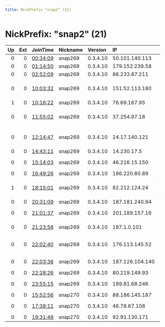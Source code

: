 ```yaml
---
title: NickPrefix "snap2" (21)
---
```


# NickPrefix: "snap2" (21)

|   Up |   Ext | JoinTime                                                                                            | Nickname   | Version   | IP              | AS                                       | CC   |   ORp |   Dirp | OS    | Contact   |   eFamMembers |
|-----:|------:|:----------------------------------------------------------------------------------------------------|:-----------|:----------|:----------------|:-----------------------------------------|:-----|------:|-------:|:------|:----------|--------------:|
|    0 |     0 | [00:34:09](https://metrics.torproject.org/rs.html#details/30839424F37727A11B69E25D0C902242291D0E3E) | snap269    | 0.3.4.10  | 50.101.140.113  | Bell Canada                              | ca   | 43003 |      0 | Linux | None      |             1 |
|    0 |     0 | [01:14:50](https://metrics.torproject.org/rs.html#details/0788B9DC99298FB95A7499ED0314E0A71341D87D) | snap269    | 0.3.4.10  | 179.152.239.58  | CLARO S.A.                               | br   | 43489 |      0 | Linux | None      |             1 |
|    0 |     0 | [02:52:09](https://metrics.torproject.org/rs.html#details/BAABA41EB44F58D796A504389F99833B12B858A9) | snap269    | 0.3.4.10  | 86.233.87.211   | Orange                                   | fr   | 44865 |      0 | Linux | None      |             1 |
|    0 |     0 | [10:03:32](https://metrics.torproject.org/rs.html#details/B67B2A1BAB57674344C12D967F7E9DA3B6DD6354) | snap269    | 0.3.4.10  | 151.52.113.180  | Wind Telecomunicazioni SpA               | it   | 43999 |      0 | Linux | None      |             1 |
|    1 |     0 | [10:16:22](https://metrics.torproject.org/rs.html#details/4E8CAE618C6E1F7C8B7E162256E41CC6AF538094) | snap269    | 0.3.4.10  | 76.69.167.95    | Bell Canada                              | ca   | 37225 |      0 | Linux | None      |             1 |
|    0 |     0 | [11:55:02](https://metrics.torproject.org/rs.html#details/34AF93F372FE984F45FAEB1F4D8B1DE9416A66AB) | snap269    | 0.3.4.10  | 37.254.97.18    | Iran Telecommunication Company PJS       | ir   | 39425 |      0 | Linux | None      |             1 |
|    0 |     0 | [12:14:47](https://metrics.torproject.org/rs.html#details/2D4B0EA4D5A1FB52228705FD4544481B786E0B3B) | snap269    | 0.3.4.10  | 24.17.140.121   | Comcast Cable Communications, LLC        | us   | 45421 |      0 | Linux | None      |             1 |
|    0 |     0 | [14:43:11](https://metrics.torproject.org/rs.html#details/BCD6560E9B5F1B53B27C87D7235BE22C292AA8F7) | snap269    | 0.3.4.10  | 14.230.17.5     | VNPT Corp                                | vn   | 44643 |      0 | Linux | None      |             1 |
|    0 |     0 | [15:14:03](https://metrics.torproject.org/rs.html#details/FFE055632C1E8F5769772F8476146EC8F2665467) | snap269    | 0.3.4.10  | 46.216.15.150   | Mobile TeleSystems JLLC                  | by   | 40067 |      0 | Linux | None      |             1 |
|    0 |     0 | [16:49:26](https://metrics.torproject.org/rs.html#details/E937BC33740488A0CE22E9ADBA212EE76A96A11A) | snap269    | 0.3.4.10  | 186.220.80.89   | CLARO S.A.                               | br   | 35067 |      0 | Linux | None      |             1 |
|    1 |     0 | [18:15:01](https://metrics.torproject.org/rs.html#details/1F61CE1F229BA65C5BECBFBE00555DFD9E722B7B) | snap269    | 0.3.4.10  | 82.212.124.24   | Al-hadatheh Lil-itisalat Wa Al-technolog | jo   | 45029 |      0 | Linux | None      |             1 |
|    0 |     0 | [20:31:09](https://metrics.torproject.org/rs.html#details/76AF990272674E3620283B62EAEE1C1C0AB38708) | snap269    | 0.3.4.10  | 187.181.240.94  | CLARO S.A.                               | br   | 45385 |      0 | Linux | None      |             1 |
|    0 |     0 | [21:01:37](https://metrics.torproject.org/rs.html#details/F399961ED442043528A949DB4DB17B8707C0399E) | snap269    | 0.3.4.10  | 201.189.157.16  | TELEFu00D3NICA CHILE S.A.                | cl   | 46515 |      0 | Linux | None      |             1 |
|    0 |     0 | [21:23:58](https://metrics.torproject.org/rs.html#details/5222AA3AA6920D05248F6BCB92C250E3B762ECA5) | snap269    | 0.3.4.10  | 187.1.0.101     | Sendnet Provider Ltda                    | br   | 46465 |      0 | Linux | None      |             1 |
|    0 |     0 | [22:02:40](https://metrics.torproject.org/rs.html#details/07A49D3DF327781187C6368F986D60BC5802D12E) | snap269    | 0.3.4.10  | 176.113.145.52  | FOP Bilenkiy Olexander Naumovich         | ua   | 35439 |      0 | Linux | None      |             1 |
|    0 |     0 | [22:03:36](https://metrics.torproject.org/rs.html#details/3CACFDE01E17D2C7AEEF1941BD04C97236C4BA5F) | snap269    | 0.3.4.10  | 187.126.104.140 | Telemar Norte Leste S.A.                 | br   | 42145 |      0 | Linux | None      |             1 |
|    0 |     0 | [22:28:26](https://metrics.torproject.org/rs.html#details/A84C7E6E4DA56EFE6CFB6FD5B3962E477FF96817) | snap269    | 0.3.4.10  | 80.219.149.93   | Liberty Global B.V.                      | ch   | 42225 |      0 | Linux | None      |             1 |
|    0 |     0 | [23:55:15](https://metrics.torproject.org/rs.html#details/08CB09380A3F7B841EE24B2C397E48AFD540330E) | snap269    | 0.3.4.10  | 189.81.68.246   | Telemar Norte Leste S.A.                 | br   | 41085 |      0 | Linux | None      |             1 |
|    0 |     0 | [15:52:56](https://metrics.torproject.org/rs.html#details/74BD1BBC43E3DAE18D9F77063AB7A27E691E490A) | snap270    | 0.3.4.10  | 88.186.145.187  | Free SAS                                 | fr   | 33643 |      0 | Linux | None      |             1 |
|    0 |     0 | [17:38:11](https://metrics.torproject.org/rs.html#details/E84B02EF2372A87929234D4C09EAB2CDE00557BB) | snap270    | 0.3.4.10  | 46.78.67.108    | Deutsche Telekom AG                      | de   | 45427 |      0 | Linux | None      |             1 |
|    0 |     0 | [19:31:48](https://metrics.torproject.org/rs.html#details/17ECBEDA7BDF2FDA7691BFF1694A40C1B7C94B2F) | snap270    | 0.3.4.10  | 92.91.130.171   | SFR SA                                   | fr   | 38105 |      0 | Linux | None      |             1 |
